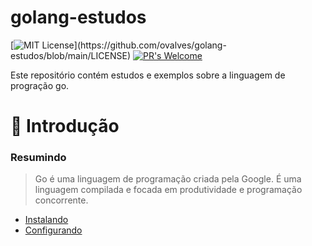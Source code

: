 # golang-estudos

[![MIT License](https://img.shields.io/apm/l/atomic-design-ui.svg?)](https://github.com/ovalves/golang-estudos/blob/main/LICENSE)
[![PR's Welcome](https://img.shields.io/badge/PRs-welcome-brightgreen.svg?style=flat)](http://makeapullrequest.com)

Este repositório contém estudos e exemplos sobre a linguagem de progração go.

🚀 Introdução
=================

### Resumindo
> Go é uma linguagem de programação criada pela Google. É uma linguagem compilada e focada em produtividade e programação concorrente.

- [Instalando](instalando.md)
- [Configurando](configurando.md)
